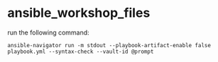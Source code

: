 # ansible_workshop_files

run the following command:

`ansible-navigator run -m stdout --playbook-artifact-enable false playbook.yml --syntax-check --vault-id @prompt`
